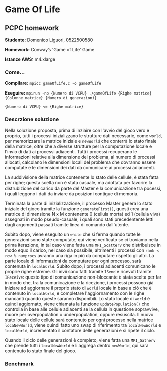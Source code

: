 # Game Of Life
 ## PCPC homework

  **Studente:**      Domenico Liguori, 0522500580

  **Homework:**      Conway’s 'Game of Life' Game

  **Istanze AWS:**   m4.xlarge

  ### Come...
   **Compilare:**    `mpicc gameOfLife.c -o gameOfLife`

   **Eseguire:**      `mpirun -np {Numero di VCPU} ./gameOfLife {Righe matrice} {Colonne matrice} {Numero di generazioni}`
   
   `{Numero di VCPU} <= {Righe matrice}`

  
  ### Descrzione soluzione
  Nella soluzione proposta, prima di inziaire con l'avvio del gioco vero e proprio, tutti i processi inizializzano le strutture dati necessarie, come `world`, per memorizzare la matrice iniziale e `newWorld` che conterrà lo stato finale della matrice, oltre che a diverse strutture per la computazione locale e l'invio di dati ai processi adiacenti. Tutti i processi recuperano le informazioni relative alla dimensione del problema, al numero di processi allocati, calcolano le dimensioni locali del problema che dovranno essere computate e le dimensioni dei dati da comunicare ai processi adiancenti.

  La suddivisione della matrice contenente lo stato delle cellule, è stata fatta per righe; questa scelta non è stata casuale, ma adottata per favorire la distrubizione del carico da parte del Master e la comunicazione tra pocessi, i quali leggono i dati da inviare da posizioni contigue di memoria.

  Terminata la parte di inizializzazione, il processo Master genera lo stato iniziale del gioco tramite la funzione `generateFirst()`, questi crea una matrice di dimensione N x M contenente 0 (cellula morta) ed 1 (cellula viva) assegnati in modo pseudo-casuale, i quali sono stati precedentente letti dagli argomenti passati tramite linea di comando dall'utente. 

  Subito dopo, viene eseguito un `while` che si ferma quando tutte le generazioni sono state computate; qui viene verificato se ci troviamo nella prima iterazione, in tal caso viene fatta una `MPI_Scatterv` che distribuisce in modo equo il carico, nel caso sia possibile, altrimenti i processi con `rank < row % numprocs` avranno una riga in più da computare rispetto gli altri. La parte locale di informazioni da computare per ogni processo, sarà contenuta in `localWorld`. Subito dopo, i processi adiacenti comunicano le proprie righe estreme. Gli invii sono fatti tramite `ISend` e ricevuti tramite `IReceive`: questo tipo di comunicazione non-bloccante è stata scelta per far in modo che, tra la comunicazione e la ricezione, i processi possono già iniziare ad aggiornare il proprio stato di `world` locale in base a ciò che è contenuto in `localWorld`, e completare l'aggiornamento con le righe mancanti quando queste saranno disponibili. Lo stato locale di `world` è quindi aggiornato, viene chiamata la funzione `updatePopulation()` che controlla in base alle cellule adiacenti se la cellula in questione sopravvive, muore per overpopulation o underpopulation, oppure resuscita. Il nuovo stato locale delle cellule sarà contenuto per ogni processo nella matrice `locaNewWorld`, viene quindi fatto uno swap di riferimento tra `localNewWorld` e `localWorld`, incrementato il contatore delle generazioni e si ripete il ciclo.

  Quando il ciclo delle generazioni è completo, viene fatta una `MPI_Gatherv` che prende tutti i `localNewWorld` e li aggrega dentro `newWorld`, qui sarà contenuto lo stato finale del gioco.

  ### Benchmark
  


